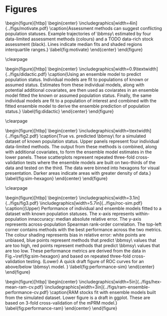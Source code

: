 # Figures

\begin{figure}[htbp]
\begin{center}
\includegraphics[width=4in]{../figs/motivate.pdf}
\caption{Assessment methods can suggest conflicting population statuses. Example
trajectories of \bbmsy\\ estimated by four data-limited assessment methods
(colours) and a TODO data-rich stock assessment (black). Lines indicate median
fits and shaded regions interquartile ranges.}
\label{fig:motivate}
\end{center}
\end{figure}

\clearpage

\begin{figure}[htbp]
\begin{center}
\includegraphics[width=0.9\textwidth]{../figs/didactic.pdf}
\caption{Using an ensemble model to predict population status.
Individual models are fit to populations of known or assumed status. Estimates
from these individual models, along with potential additional covariates, are
then used as coviarates in an ensemble model fitted the known or assumed
population status. Finally, the same individual models are fit to a population
of interest and combined with the fitted ensemble model to derive the ensemble
prediction of population status.}
\label{fig:didactic}
\end{center}
\end{figure}

\clearpage

\begin{figure}[htbp]
\begin{center}
\includegraphics[width=\textwidth]{../figs/fig2.pdf}
\caption{True vs. predicted \bbmsy\\ for a simulated dataset of known
population status. Upper panels represent four individual data-limited methods.
The output from these methods is combined, along with additional covariates, to
form the ensemble model estimates in the lower panels. These scatterplots
represent repeated three-fold cross-validation tests where the ensemble models
are built on two-thirds of the data and tested on the third. The data were
binned into hexagons for visual presentation. Darker areas indicate areas with
greater density of data.}
\label{fig:sim-hexagon}
\end{center}
\end{figure}

\clearpage

\begin{figure}[htbp]
\begin{center}
\includegraphics[width=3.1in]{../figs/fig3.pdf}
\includegraphics[width=5.7in]{../figs/roc-sim.pdf}
\caption{(Upper) Performance of individual and ensemble models fitted to a 
dataset with known population statuses. 
The x-axis represents within-population innaccuracy: median absolute relative
error. 
The y-axis represents across-population Spearman rank-order correlation. The
top-left corner contains methods with the best performance across the two
metrics. 
The colour shading represents bias in relative error: white points are
unbiased, blue points represent methods that predict \bbmsy\\ values that are
too high, red points represent methods that predict \bbmsy\\ values that are
too low. 
These performance metrics are derived from the data in
Fig.~\ref{fig:sim-hexagon} and based on repeated three-fold cross-validation
testing.
(Lower) A quick draft figure of ROC curves for an above/below \bbmsy\\ model.
}
\label{fig:performance-sim}
\end{center}
\end{figure}

\begin{figure}[htbp]
\begin{center}
\includegraphics[width=5in]{../figs/hex-mean-ram-cv.pdf}
\includegraphics[width=3in]{../figs/ram-ensemble-performance-cv.pdf}
\caption{RAM stocks fit with ensemble models built from the simulated dataset. Lower figure is a draft in ggplot. These are based on 3-fold cross-validation of the mPRM model.}
\label{fig:performance-ram}
\end{center}
\end{figure}

<!--
\begin{figure}[htbp]
\begin{center}
\includegraphics[width=3.7in]{../figs/performance-beanplots-sim.pdf}
\caption{Performance with simulation ensembles (alternate of previous figure).}
\label{fig:performance-sim}
\end{center}
\end{figure}
-->
